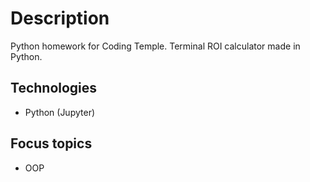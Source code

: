 # Description
Python homework for Coding Temple. Terminal ROI calculator made in Python.
## Technologies
- Python (Jupyter)
## Focus topics
- OOP
